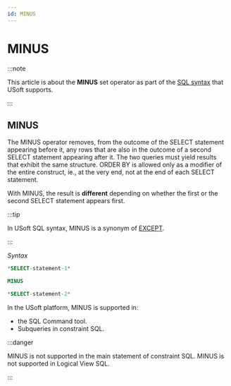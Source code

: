 ```yaml
---
id: MINUS
---
```


# MINUS




:::note

This article is about the **MINUS** set operator as part of the [SQL syntax](/Modeller_and_Rules_Engine/SQL_syntax) that USoft supports.

:::

## **MINUS**

The MINUS operator removes, from the outcome of the SELECT statement appearing before it, any rows that are also in the outcome of a second SELECT statement appearing after it. The two queries must yield results that exhibit the same structure. ORDER BY is allowed only as a modifier of the entire construct, ie., at the very end, not at the end of each SELECT statement.

With MINUS, the result is **different** depending on whether the first or the second SELECT statement appears first.


:::tip

In USoft SQL syntax, MINUS is a synonym of [EXCEPT](/Modeller_and_Rules_Engine/SQL_syntax/EXCEPT.md).

:::

*Syntax*

```sql
*SELECT-statement-1*

MINUS

*SELECT-statement-2*
```

In the USoft platform, MINUS is supported in:

- the SQL Command tool.
- Subqueries in constraint SQL.


:::danger

MINUS is not supported in the main statement of constraint SQL.
MINUS is not supported in Logical View SQL.

:::
